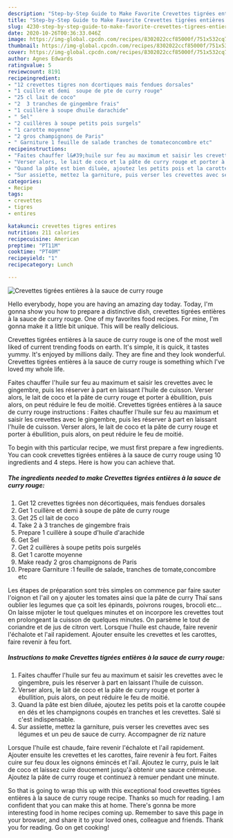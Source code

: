 ```yaml
---
description: "Step-by-Step Guide to Make Favorite Crevettes tigrées entières à la sauce de curry rouge"
title: "Step-by-Step Guide to Make Favorite Crevettes tigrées entières à la sauce de curry rouge"
slug: 4230-step-by-step-guide-to-make-favorite-crevettes-tigrees-entieres-a-la-sauce-de-curry-rouge
date: 2020-10-26T00:36:33.046Z
image: https://img-global.cpcdn.com/recipes/8302022ccf85000f/751x532cq70/crevettes-tigrees-entieres-a-la-sauce-de-curry-rouge-photo-principale-de-la-recette.jpg
thumbnail: https://img-global.cpcdn.com/recipes/8302022ccf85000f/751x532cq70/crevettes-tigrees-entieres-a-la-sauce-de-curry-rouge-photo-principale-de-la-recette.jpg
cover: https://img-global.cpcdn.com/recipes/8302022ccf85000f/751x532cq70/crevettes-tigrees-entieres-a-la-sauce-de-curry-rouge-photo-principale-de-la-recette.jpg
author: Agnes Edwards
ratingvalue: 5
reviewcount: 8191
recipeingredient:
- "12 crevettes tigres non dcortiques mais fendues dorsales"
- "1 cuillre et demi  soupe de pte de curry rouge"
- "25 cl lait de coco"
- "2  3 tranches de gingembre frais"
- "1 cuillère à soupe dhuile darachide"
- " Sel"
- "2 cuillères à soupe petits pois surgels"
- "1 carotte moyenne"
- "2 gros champignons de Paris"
- " Garniture 1 feuille de salade tranches de tomateconcombre etc"
recipeinstructions:
- "Faites chauffer l&#39;huile sur feu au maximum et saisir les crevettes avec le gingembre, puis les réserver à part en laissant l&#39;huile de cuisson."
- "Verser alors, le lait de coco et la pâte de curry rouge et porter à ébullition, puis alors, on peut réduire le feu de moitié."
- "Quand la pâte est bien diluée, ajoutez les petits pois et la carotte coupée en dés et les champignons coupés en tranches et les crevettes. Salé si c&#39;est indispensable."
- "Sur assiette, mettez la garniture, puis verser les crevettes avec ses légumes et un peu de sauce de curry. Accompagner de riz nature"
categories:
- Recipe
tags:
- crevettes
- tigres
- entires

katakunci: crevettes tigres entires 
nutrition: 211 calories
recipecuisine: American
preptime: "PT11M"
cooktime: "PT40M"
recipeyield: "1"
recipecategory: Lunch

---
```



![Crevettes tigrées entières à la sauce de curry rouge](https://img-global.cpcdn.com/recipes/8302022ccf85000f/751x532cq70/crevettes-tigrees-entieres-a-la-sauce-de-curry-rouge-photo-principale-de-la-recette.jpg)

Hello everybody, hope you are having an amazing day today. Today, I'm gonna show you how to prepare a distinctive dish, crevettes tigrées entières à la sauce de curry rouge. One of my favorites food recipes. For mine, I'm gonna make it a little bit unique. This will be really delicious.

Crevettes tigrées entières à la sauce de curry rouge is one of the most well liked of current trending foods on earth. It's simple, it is quick, it tastes yummy. It's enjoyed by millions daily. They are fine and they look wonderful. Crevettes tigrées entières à la sauce de curry rouge is something which I've loved my whole life.

Faites chauffer l&#39;huile sur feu au maximum et saisir les crevettes avec le gingembre, puis les réserver à part en laissant l&#39;huile de cuisson. Verser alors, le lait de coco et la pâte de curry rouge et porter à ébullition, puis alors, on peut réduire le feu de moitié. Crevettes tigrées entières à la sauce de curry rouge instructions : Faites chauffer l&#39;huile sur feu au maximum et saisir les crevettes avec le gingembre, puis les réserver à part en laissant l&#39;huile de cuisson. Verser alors, le lait de coco et la pâte de curry rouge et porter à ébullition, puis alors, on peut réduire le feu de moitié.


To begin with this particular recipe, we must first prepare a few ingredients. You can cook crevettes tigrées entières à la sauce de curry rouge using 10 ingredients and 4 steps. Here is how you can achieve that.

<!--inarticleads1-->

##### The ingredients needed to make Crevettes tigrées entières à la sauce de curry rouge:

1. Get 12 crevettes tigrées non décortiquées, mais fendues dorsales
1. Get 1 cuillère et demi à soupe de pâte de curry rouge
1. Get 25 cl lait de coco
1. Take 2 à 3 tranches de gingembre frais
1. Prepare 1 cuillère à soupe d&#39;huile d&#39;arachide
1. Get  Sel
1. Get 2 cuillères à soupe petits pois surgelés
1. Get 1 carotte moyenne
1. Make ready 2 gros champignons de Paris
1. Prepare  Garniture :1 feuille de salade, tranches de tomate,concombre etc


Les étapes de préparation sont très simples on commence par faire sauter l&#39;oignon et l&#39;ail on y ajouter les tomates ainsi que la pâte de curry Thaï sans oublier les legumes que ça soit les épinards, poivrons rouges, brocoli etc…On laisse mijoter le tout quelques minutes et on incorpore les crevettes tout en prolongeant la cuisson de quelques minutes. On parsème le tout de coriandre et de jus de citron vert. Lorsque l&#39;huile est chaude, faire revenir l&#39;échalote et l&#39;ail rapidement. Ajouter ensuite les crevettes et les carottes, faire revenir à feu fort. 

<!--inarticleads2-->

##### Instructions to make Crevettes tigrées entières à la sauce de curry rouge:

1. Faites chauffer l&#39;huile sur feu au maximum et saisir les crevettes avec le gingembre, puis les réserver à part en laissant l&#39;huile de cuisson.
1. Verser alors, le lait de coco et la pâte de curry rouge et porter à ébullition, puis alors, on peut réduire le feu de moitié.
1. Quand la pâte est bien diluée, ajoutez les petits pois et la carotte coupée en dés et les champignons coupés en tranches et les crevettes. Salé si c&#39;est indispensable.
1. Sur assiette, mettez la garniture, puis verser les crevettes avec ses légumes et un peu de sauce de curry. Accompagner de riz nature


Lorsque l&#39;huile est chaude, faire revenir l&#39;échalote et l&#39;ail rapidement. Ajouter ensuite les crevettes et les carottes, faire revenir à feu fort. Faites cuire sur feu doux les oignons émincés et l&#39;ail. Ajoutez le curry, puis le lait de coco et laissez cuire doucement jusqu&#39;à obtenir une sauce crémeuse. Ajoutez la pâte de curry rouge et continuez à remuer pendant une minute. 

So that is going to wrap this up with this exceptional food crevettes tigrées entières à la sauce de curry rouge recipe. Thanks so much for reading. I am confident that you can make this at home. There's gonna be more interesting food in home recipes coming up. Remember to save this page in your browser, and share it to your loved ones, colleague and friends. Thank you for reading. Go on get cooking!
